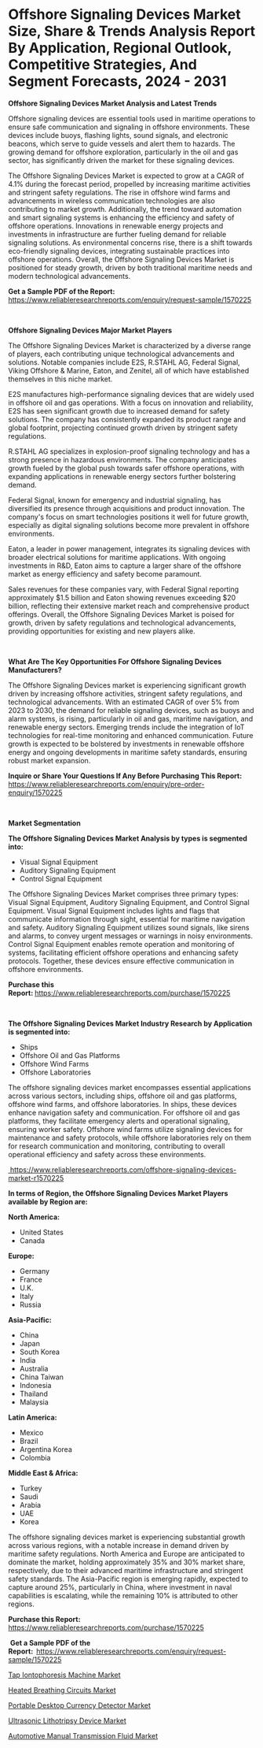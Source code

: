<p><h1>Offshore Signaling Devices Market Size, Share & Trends Analysis Report By Application, Regional Outlook, Competitive Strategies, And Segment Forecasts, 2024 - 2031</h1></p><p><strong>Offshore Signaling Devices Market Analysis and Latest Trends</strong></p>
<p><p>Offshore signaling devices are essential tools used in maritime operations to ensure safe communication and signaling in offshore environments. These devices include buoys, flashing lights, sound signals, and electronic beacons, which serve to guide vessels and alert them to hazards. The growing demand for offshore exploration, particularly in the oil and gas sector, has significantly driven the market for these signaling devices.</p><p>The Offshore Signaling Devices Market is expected to grow at a CAGR of 4.1% during the forecast period, propelled by increasing maritime activities and stringent safety regulations. The rise in offshore wind farms and advancements in wireless communication technologies are also contributing to market growth. Additionally, the trend toward automation and smart signaling systems is enhancing the efficiency and safety of offshore operations. Innovations in renewable energy projects and investments in infrastructure are further fueling demand for reliable signaling solutions. As environmental concerns rise, there is a shift towards eco-friendly signaling devices, integrating sustainable practices into offshore operations. Overall, the Offshore Signaling Devices Market is positioned for steady growth, driven by both traditional maritime needs and modern technological advancements.</p></p>
<p><strong>Get a Sample PDF of the Report:&nbsp;</strong> <a href="https://www.reliableresearchreports.com/enquiry/request-sample/1570225?utm_campaign=120&utm_medium=2&utm_source=Github&utm_content=ia&utm_term=14102024&utm_id=offshore-signaling-devices">https://www.reliableresearchreports.com/enquiry/request-sample/1570225</a></p>
<p>&nbsp;</p>
<p><strong>Offshore Signaling Devices Major Market Players</strong></p>
<p><p>The Offshore Signaling Devices Market is characterized by a diverse range of players, each contributing unique technological advancements and solutions. Notable companies include E2S, R.STAHL AG, Federal Signal, Viking Offshore & Marine, Eaton, and Zenitel, all of which have established themselves in this niche market.</p><p>E2S manufactures high-performance signaling devices that are widely used in offshore oil and gas operations. With a focus on innovation and reliability, E2S has seen significant growth due to increased demand for safety solutions. The company has consistently expanded its product range and global footprint, projecting continued growth driven by stringent safety regulations.</p><p>R.STAHL AG specializes in explosion-proof signaling technology and has a strong presence in hazardous environments. The company anticipates growth fueled by the global push towards safer offshore operations, with expanding applications in renewable energy sectors further bolstering demand.</p><p>Federal Signal, known for emergency and industrial signaling, has diversified its presence through acquisitions and product innovation. The company's focus on smart technologies positions it well for future growth, especially as digital signaling solutions become more prevalent in offshore environments.</p><p>Eaton, a leader in power management, integrates its signaling devices with broader electrical solutions for maritime applications. With ongoing investments in R&D, Eaton aims to capture a larger share of the offshore market as energy efficiency and safety become paramount.</p><p>Sales revenues for these companies vary, with Federal Signal reporting approximately $1.5 billion and Eaton showing revenues exceeding $20 billion, reflecting their extensive market reach and comprehensive product offerings. Overall, the Offshore Signaling Devices Market is poised for growth, driven by safety regulations and technological advancements, providing opportunities for existing and new players alike.</p></p>
<p>&nbsp;</p>
<p><strong>What Are The Key Opportunities For Offshore Signaling Devices Manufacturers?</strong></p>
<p><p>The Offshore Signaling Devices market is experiencing significant growth driven by increasing offshore activities, stringent safety regulations, and technological advancements. With an estimated CAGR of over 5% from 2023 to 2030, the demand for reliable signaling devices, such as buoys and alarm systems, is rising, particularly in oil and gas, maritime navigation, and renewable energy sectors. Emerging trends include the integration of IoT technologies for real-time monitoring and enhanced communication. Future growth is expected to be bolstered by investments in renewable offshore energy and ongoing developments in maritime safety standards, ensuring robust market expansion.</p></p>
<p><strong>Inquire or Share Your Questions If Any Before Purchasing This Report:</strong> <a href="https://www.reliableresearchreports.com/enquiry/pre-order-enquiry/1570225?utm_campaign=120&utm_medium=2&utm_source=Github&utm_content=ia&utm_term=14102024&utm_id=offshore-signaling-devices">https://www.reliableresearchreports.com/enquiry/pre-order-enquiry/1570225</a></p>
<p>&nbsp;</p>
<p><strong>Market Segmentation</strong></p>
<p><strong>The Offshore Signaling Devices Market Analysis by types is segmented into:</strong></p>
<p><ul><li>Visual Signal Equipment</li><li>Auditory Signaling Equipment</li><li>Control Signal Equipment</li></ul></p>
<p><p>The Offshore Signaling Devices Market comprises three primary types: Visual Signal Equipment, Auditory Signaling Equipment, and Control Signal Equipment. Visual Signal Equipment includes lights and flags that communicate information through sight, essential for maritime navigation and safety. Auditory Signaling Equipment utilizes sound signals, like sirens and alarms, to convey urgent messages or warnings in noisy environments. Control Signal Equipment enables remote operation and monitoring of systems, facilitating efficient offshore operations and enhancing safety protocols. Together, these devices ensure effective communication in offshore environments.</p></p>
<p><strong>Purchase this Report:&nbsp;</strong><a href="https://www.reliableresearchreports.com/purchase/1570225?utm_campaign=120&utm_medium=2&utm_source=Github&utm_content=ia&utm_term=14102024&utm_id=offshore-signaling-devices">https://www.reliableresearchreports.com/purchase/1570225</a></p>
<p>&nbsp;</p>
<p><strong>The Offshore Signaling Devices Market Industry Research by Application is segmented into:</strong></p>
<p><ul><li>Ships</li><li>Offshore Oil and Gas Platforms</li><li>Offshore Wind Farms</li><li>Offshore Laboratories</li></ul></p>
<p><p>The offshore signaling devices market encompasses essential applications across various sectors, including ships, offshore oil and gas platforms, offshore wind farms, and offshore laboratories. In ships, these devices enhance navigation safety and communication. For offshore oil and gas platforms, they facilitate emergency alerts and operational signaling, ensuring worker safety. Offshore wind farms utilize signaling devices for maintenance and safety protocols, while offshore laboratories rely on them for research communication and monitoring, contributing to overall operational efficiency and safety across these environments.</p></p>
<p><a href="https://www.reliableresearchreports.com/offshore-signaling-devices-market-r1570225?utm_campaign=120&utm_medium=2&utm_source=Github&utm_content=ia&utm_term=14102024&utm_id=offshore-signaling-devices">&nbsp;https://www.reliableresearchreports.com/offshore-signaling-devices-market-r1570225</a></p>
<p><strong>In terms of Region, the Offshore Signaling Devices Market Players available by Region are:</strong></p>
<p>
    <p> <strong> North America: </strong>
        <ul>
            <li>United States</li>
            <li>Canada</li>
        </ul>
        </p> 
    <p> <strong> Europe: </strong>
        <ul>
            <li>Germany</li>
            <li>France</li>
            <li>U.K.</li>
            <li>Italy</li>
            <li>Russia</li>
        </ul>
        </p> 
    <p> <strong> Asia-Pacific: </strong>
        <ul>
            <li>China</li>
            <li>Japan</li>
            <li>South Korea</li>
            <li>India</li>
            <li>Australia</li>
            <li>China Taiwan</li>
            <li>Indonesia</li>
            <li>Thailand</li>
            <li>Malaysia</li>
        </ul>
        </p> 
    <p> <strong> Latin America: </strong>
        <ul>
            <li>Mexico</li>
            <li>Brazil</li>
            <li>Argentina Korea</li>
            <li>Colombia</li>
        </ul>
        </p> 
    <p> <strong> Middle East & Africa: </strong>
        <ul>
            <li>Turkey</li>
            <li>Saudi</li>
            <li>Arabia</li>
            <li>UAE</li>
            <li>Korea</li>
        </ul>
    </p>
    </p>
<p><p>The offshore signaling devices market is experiencing substantial growth across various regions, with a notable increase in demand driven by maritime safety regulations. North America and Europe are anticipated to dominate the market, holding approximately 35% and 30% market share, respectively, due to their advanced maritime infrastructure and stringent safety standards. The Asia-Pacific region is emerging rapidly, expected to capture around 25%, particularly in China, where investment in naval capabilities is escalating, while the remaining 10% is attributed to other regions.</p></p>
<p><strong>Purchase this Report: </strong><a href="https://www.reliableresearchreports.com/purchase/1570225?utm_campaign=120&utm_medium=2&utm_source=Github&utm_content=ia&utm_term=14102024&utm_id=offshore-signaling-devices">https://www.reliableresearchreports.com/purchase/1570225</a></p>
<p>&nbsp;<strong>Get a Sample PDF of the Report:&nbsp;&nbsp;</strong><a href="https://www.reliableresearchreports.com/enquiry/request-sample/1570225?utm_campaign=120&utm_medium=2&utm_source=Github&utm_content=ia&utm_term=14102024&utm_id=offshore-signaling-devices">https://www.reliableresearchreports.com/enquiry/request-sample/1570225</a></p>
<p><strong></strong></p>
<p><p><a href="https://github.com/ChristianClark406/Market-Research-Report-List-1/blob/main/tap-iontophoresis-machine-market.md?utm_campaign=120&utm_medium=2&utm_source=Github&utm_content=ia&utm_term=14102024&utm_id=offshore-signaling-devices">Tap Iontophoresis Machine Market</a></p><p><a href="https://github.com/LacThu1/Market-Research-Report-List-1/blob/main/heated-breathing-circuits-market.md?utm_campaign=120&utm_medium=2&utm_source=Github&utm_content=ia&utm_term=14102024&utm_id=offshore-signaling-devices">Heated Breathing Circuits Market</a></p><p><a href="https://www.linkedin.com/pulse/future-ready-strategic-insights-global-portable-desktop-currency-cuw9e?trk=public_post_embed_feed-article-content&utm_campaign=120&utm_medium=2&utm_source=Github&utm_content=ia&utm_term=14102024&utm_id=offshore-signaling-devices">Portable Desktop Currency Detector Market</a></p><p><a href="https://www.linkedin.com/pulse/ultrasonic-lithotripsy-device-market-emerging-trends-future-d3qye?trk=public_post_embed_feed-article-content&utm_campaign=120&utm_medium=2&utm_source=Github&utm_content=ia&utm_term=14102024&utm_id=offshore-signaling-devices">Ultrasonic Lithotripsy Device Market</a></p><p><a href="https://www.linkedin.com/pulse/exploring-automotive-manual-transmission-fluid-market-dynamics-ie3ce?trk=public_post_embed_feed-article-content&utm_campaign=120&utm_medium=2&utm_source=Github&utm_content=ia&utm_term=14102024&utm_id=offshore-signaling-devices">Automotive Manual Transmission Fluid Market</a></p></p>